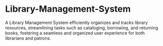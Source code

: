 # Library-Management-System
A Library Management System efficiently organizes and tracks library resources, streamlining tasks such as cataloging, borrowing, and returning books, fostering a seamless and organized user experience for both librarians and patrons.
